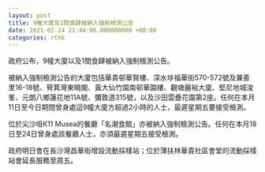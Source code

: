 ```yaml
---
layout: post
title: 9幢大廈及1間食肆被納入強制檢測公告
date: 2021-02-24 21:44:06.000000000 +08:00
categories: rthk
---
```


政府公布，9幢大廈以及1間食肆被納入強制檢測公告。

被納入強制檢測公告的大廈包括華貴邨華賢樓、深水埗福華街570-572號及兼善里16-18號、筲箕灣東曉閣、黃大仙竹園南邨華園樓、觀塘麗裕大廈、堅尼地城浚峯、元朗八鄉蓮花地11A號、彌敦道315號，以及沙田雲疊花園第2座。任何在本月11日至今日期間曾身處這9幢大廈方超過2小時的人士，最遲星期五要接受檢測。

位於尖沙咀K11 Musea的餐廳「名潮食館」亦被納入強制檢測公告。任何在本月18日至24日曾身處該餐廳人士，亦須最遲星期五接受檢測。

政府明日會在長沙灣昌華街增設流動採樣站；位於薄扶林華貴社區會堂的流動採樣站會延長服務至周五。
